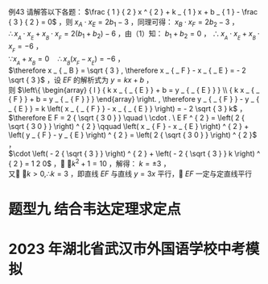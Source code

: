 例43 请解答以下各题：
$\frac { 1 } { 2 } x ^ { 2 } + k _ { 1 } x + b _ { 1 } - \frac { 3 } { 2 } = 0$ ，则 $x _ { \mathit { A } } \cdot x _ { \mathit { E } } = 2 b _ { 1 } - 3$ ，同理可得： $x _ { B } \cdot x _ { F } = 2 b _ { 2 } - 3$ ，  
$\therefore x _ { _ { A } } \cdot x _ { _ { E } } + x _ { _ { B } } \cdot x _ { _ { F } } = 2 \left( b _ { 1 } + b _ { 2 } \right) - 6$ ，由（1）知： $b _ { 1 } + b _ { 2 } = 0$ ， $\therefore x _ { _ { A } } \cdot x _ { _ { E } } + x _ { _ { B } } \cdot x _ { _ { F } } = - 6$ ，  
$\because x _ { _ { A } } + x _ { _ { B } } = 0 \quad \therefore x _ { _ { B } } \left( x _ { _ { F } } - x _ { _ { E } } \right) = - 6$ ，  
$\therefore x _ { _ B } = \sqrt { 3 } , \therefore x _ { _ F } - x _ { _ E } = - 2 \sqrt { 3 }$ ，设 $E F$ 的解析式为 $y = k x + b$ ，  
则 $\left\{ \begin{array} { l } { k x _ { _ { E } } + b = y _ { _ { E } } } \\ { k x _ { _ { F } } + b = y _ { _ { F } } } \end{array} \right. , \therefore y _ { _ { F } } - y _ { _ { E } } = k \left( x _ { _ { F } } - x _ { _ { E } } \right) = - 2 \sqrt { 3 } k$ ，  
$\therefore E F = 2 { \sqrt { 3 0 } } \quad \ \cdot . \ E F ^ { 2 } = \left( 2 { \sqrt { 3 0 } } \right) ^ { 2 } \qquad \left( x _ { F } - x _ { E } \right) ^ { 2 } + \left( y _ { F } - y _ { E } \right) ^ { 2 } = \left( 2 { \sqrt { 3 0 } } \right) ^ { 2 }$ ，  
$\cdot \left( - 2 { \sqrt { 3 } } \right) ^ { 2 } + \left( - 2 { \sqrt { 3 } } k \right) ^ { 2 } = 1 2 0$ ， $\cdot k ^ { 2 } + 1 = 1 0$ ，解得： $k = \pm 3$ ，  
又 $\cdot k > 0 , \therefore k = 3$ ，即直线 $E F$ 与直线 $y = 3 x$ 平行， $E F$ 一定与定直线平行
# 题型九 结合韦达定理求定点
# 2023 年湖北省武汉市外国语学校中考模拟
